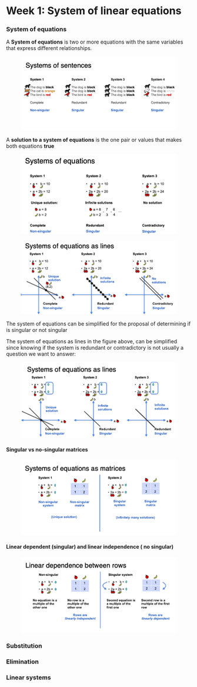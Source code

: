 # Week 1: System of linear equations

### System of equations

A **System of equations** is two or more equations with the same variables that express different relationships.

<figure><img src="../.gitbook/assets/systems-of-setences.png" alt=""><figcaption></figcaption></figure>

A **solution to a system of equations** is the one pair or values that makes both equations **true**

<figure><img src="../.gitbook/assets/systems-of-equations.png" alt=""><figcaption></figcaption></figure>

<figure><img src="../.gitbook/assets/systems-of-equations-as-lines.png" alt=""><figcaption></figcaption></figure>

The system of equations can be simplified for the proposal of determining if is singular or not singular

The system of equations as lines in the figure above, can be simplified since knowing if the system is redundant or contradictory is not usually a question we want to answer:


<figure><img src="../.gitbook/assets/system-of-lines-equals-zero.png" alt=""><figcaption></figcaption></figure>

#### Singular vs no-singular matrices

<figure><img src="../.gitbook/assets/system-of-equations-matrices.png" alt=""><figcaption></figcaption></figure>

#### Linear dependent (singular) and linear independence ( no singular)

<figure><img src="../.gitbook/assets/linear-independence-between-rows.png" alt=""><figcaption></figcaption></figure>

### Substitution

### Elimination

### Linear systems
